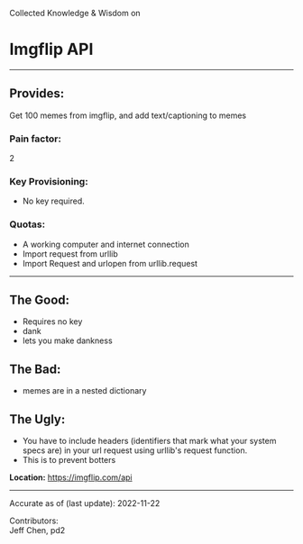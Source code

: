 Collected Knowledge & Wisdom on
# Imgflip API
---
## Provides:

Get 100 memes from imgflip, and add text/captioning to memes

### Pain factor:  

2

### Key Provisioning:  

- No key required.

### Quotas:

- A working computer and internet connection
- Import request from urllib
- Import Request and urlopen from urllib.request

---

## The Good:
- Requires no key
- dank
- lets you make dankness
## The Bad:
- memes are in a nested dictionary
## The Ugly:
- You have to include headers (identifiers that mark what your system specs are) in your url request using urllib's request function.
- This is to prevent botters


**Location:** https://imgflip.com/api

---

Accurate as of (last update):    2022-11-22

Contributors:  
Jeff Chen, pd2  
